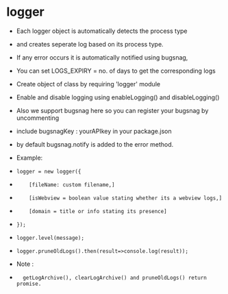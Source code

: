 # logger

* Each logger object is automatically detects the process type 

* and creates seperate log based on its process type.

* If any error occurs it is automatically notified using bugsnag,

* You can set LOGS_EXPIRY = no. of days to get the corresponding logs

* Create object of class by requiring 'logger' module

* Enable and disable logging using enableLogging() and disableLogging()

* Also we support bugsnag here so you can register your bugsnag by uncommenting 

* include bugsnagKey : yourAPIkey in your package.json 

* by default bugsnag.notify is added to the error method.

* Example:

*     logger = new logger({

*         [fileName: custom filename,]

*         [isWebview = boolean value stating whether its a webview logs,]

*         [domain = title or info stating its presence]

*     });

*     logger.level(message);

*     logger.pruneOldLogs().then(result=>console.log(result)); 

* Note :

*       getLogArchive(), clearLogArchive() and pruneOldLogs() return promise.
